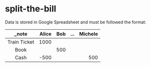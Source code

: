 # split-the-bill

Data is stored in Google Spreadsheet and must be followed the format:

| _note | Alice | Bob | ... | Michele |
|:-----:|------:|----:|----:|--------:|
| Train Ticket | 1000  |     |     |         |
| Book  |       | 500 |     |         |
| Cash  | -500  |     |     |     500 |
